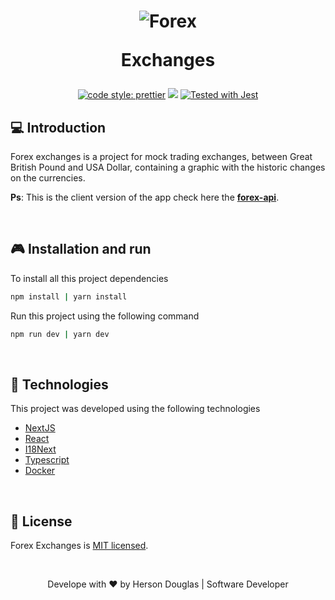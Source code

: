 <h1 align="center">
  <img src="https://i.postimg.cc/fTSFHz7Z/Group.jpg" alt="Forex">

  <p align="center">Exchanges</p>
</h1>
<p align="center">
  <a href= "https://github.com/prettier/prettier"><img alt="code style: prettier" src="https://img.shields.io/badge/code_style-prettier-ff69b4.svg"></a>
  <a href="#license"><img src="https://img.shields.io/github/license/sourcerer-io/hall-of-fame.svg?colorB=ff0000"></a>
  <a href="https://github.com/facebook/jest"><img src="https://img.shields.io/badge/tested_with-jest-99424f.svg" alt="Tested with Jest"></a>
</p>

## 💻 Introduction

Forex exchanges is a project for mock trading exchanges, between Great British Pound and USA Dollar, containing a graphic with the historic changes on the currencies.

**Ps**: This is the client version of the app check here the **[forex-api](https://github.com/Doug821/Forex-API)**.

<br>

## 🎮 Installation and run

To install all this project dependencies

```bash
npm install | yarn install
```

Run this project using the following command

```bash
npm run dev | yarn dev
```
<br>

## 🚀 Technologies

This project was developed using the following technologies

- [NextJS](https://nextjs.org/)
- [React](https://reactjs.org/)
- [I18Next](https://www.i18next.com/)
- [Typescript](https://www.typescriptlang.org/)
- [Docker](https://www.docker.com/)

<br>

## 📝 License

Forex Exchanges is [MIT licensed](./LICENSE).

<br>

<p align="center">Develope with ❤ by Herson Douglas | Software Developer</p>

